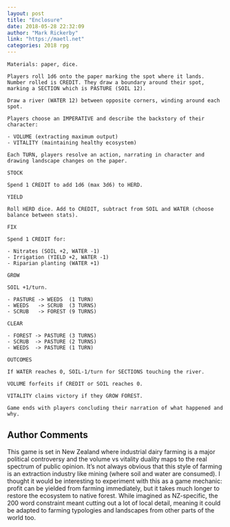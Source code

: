 ```yaml
---
layout: post
title: "Enclosure"
date: 2018-05-28 22:32:09
author: "Mark Rickerby"
link: "https://maetl.net"
categories: 2018 rpg
---
```

```
Materials: paper, dice.

Players roll 1d6 onto the paper marking the spot where it lands. Number rolled is CREDIT. They draw a boundary around their spot, marking a SECTION which is PASTURE (SOIL 12).

Draw a river (WATER 12) between opposite corners, winding around each spot.

Players choose an IMPERATIVE and describe the backstory of their character:

- VOLUME (extracting maximum output)
- VITALITY (maintaining healthy ecosystem)

Each TURN, players resolve an action, narrating in character and drawing landscape changes on the paper.

STOCK

Spend 1 CREDIT to add 1d6 (max 3d6) to HERD.

YIELD

Roll HERD dice. Add to CREDIT, subtract from SOIL and WATER (choose balance between stats).

FIX

Spend 1 CREDIT for:

- Nitrates (SOIL +2, WATER -1)
- Irrigation (YIELD +2, WATER -1)
- Riparian planting (WATER +1)

GROW

SOIL +1/turn.

- PASTURE -> WEEDS  (1 TURN)
- WEEDS   -> SCRUB  (3 TURNS)
- SCRUB   -> FOREST (9 TURNS)

CLEAR

- FOREST -> PASTURE (3 TURNS)
- SCRUB  -> PASTURE (2 TURNS)
- WEEDS  -> PASTURE (1 TURN)

OUTCOMES

If WATER reaches 0, SOIL-1/turn for SECTIONS touching the river.

VOLUME forfeits if CREDIT or SOIL reaches 0.

VITALITY claims victory if they GROW FOREST.

Game ends with players concluding their narration of what happened and why.

```
## Author Comments 

This game is set in New Zealand where industrial dairy farming is a major political controversy and the volume vs vitality duality maps to the real spectrum of public opinion. It’s not always obvious that this style of farming is an extraction industry like mining (where soil and water are consumed). I thought it would be interesting to experiment with this as a game mechanic: profit can be yielded from farming immediately, but it takes much longer to restore the ecosystem to native forest. While imagined as NZ-specific, the 200 word constraint meant cutting out a lot of local detail, meaning it could be adapted to farming typologies and landscapes from other parts of the world too.
